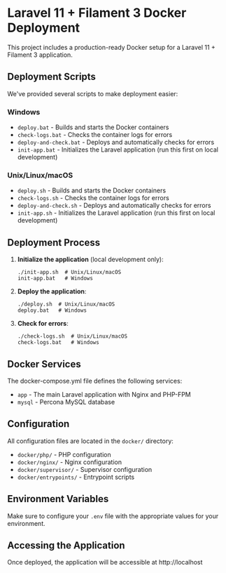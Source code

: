 # Laravel 11 + Filament 3 Docker Deployment

This project includes a production-ready Docker setup for a Laravel 11 + Filament 3 application.

## Deployment Scripts

We've provided several scripts to make deployment easier:

### Windows
- `deploy.bat` - Builds and starts the Docker containers
- `check-logs.bat` - Checks the container logs for errors
- `deploy-and-check.bat` - Deploys and automatically checks for errors
- `init-app.bat` - Initializes the Laravel application (run this first on local development)

### Unix/Linux/macOS
- `deploy.sh` - Builds and starts the Docker containers
- `check-logs.sh` - Checks the container logs for errors
- `deploy-and-check.sh` - Deploys and automatically checks for errors
- `init-app.sh` - Initializes the Laravel application (run this first on local development)

## Deployment Process

1. **Initialize the application** (local development only):
   ```
   ./init-app.sh  # Unix/Linux/macOS
   init-app.bat   # Windows
   ```

2. **Deploy the application**:
   ```
   ./deploy.sh  # Unix/Linux/macOS
   deploy.bat   # Windows
   ```

3. **Check for errors**:
   ```
   ./check-logs.sh  # Unix/Linux/macOS
   check-logs.bat   # Windows
   ```

## Docker Services

The docker-compose.yml file defines the following services:
- `app` - The main Laravel application with Nginx and PHP-FPM
- `mysql` - Percona MySQL database

## Configuration

All configuration files are located in the `docker/` directory:
- `docker/php/` - PHP configuration
- `docker/nginx/` - Nginx configuration
- `docker/supervisor/` - Supervisor configuration
- `docker/entrypoints/` - Entrypoint scripts

## Environment Variables

Make sure to configure your `.env` file with the appropriate values for your environment.

## Accessing the Application

Once deployed, the application will be accessible at http://localhost